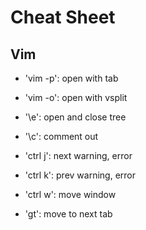 # Cheat Sheet

## Vim
- 'vim -p': open with tab
- 'vim -o': open with vsplit

- '\e': open and close tree
- '\c': comment out
- 'ctrl j': next warning, error
- 'ctrl k': prev warning, error
- 'ctrl w': move window
- 'gt': move to next tab
